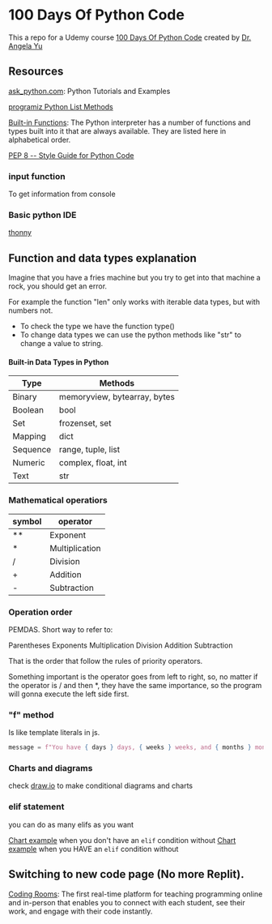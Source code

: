 # 100 Days Of Python Code

This a repo for a Udemy course [100 Days Of Python Code](https://www.udemy.com/course/100-days-of-code/) created by [Dr. Angela Yu](https://www.udemy.com/course/100-days-of-code/#instructor-1)

## Resources

[ask_python.com](https://www.askpython.com/): Python Tutorials and Examples

[programiz Python List Methods](https://www.programiz.com/python-programming/methods/list)

[Built-in Functions](https://docs.python.org/3/library/functions.html): The Python interpreter has a number of functions and types built into it that are always available. They are listed here in alphabetical order.

[PEP 8 -- Style Guide for Python Code](https://www.python.org/dev/peps/pep-0008/#introduction)

### input function

To get information from console

### Basic python IDE

[thonny](https://thonny.org/)

## Function and data types explanation

Imagine that you have a fries machine but you try to get into that machine a rock, you should get an error.

For example the function "len" only works with iterable data types, but with numbers not.

- To check the type we have the function type()
- To change data types we can use the python methods like "str" to change a value to string.

#### Built-in Data Types in Python

| Type     | Methods                      |
| -------- | ---------------------------- |
| Binary   | memoryview, bytearray, bytes |
| Boolean  | bool                         |
| Set      | frozenset, set               |
| Mapping  | dict                         |
| Sequence | range, tuple, list           |
| Numeric  | complex, float, int          |
| Text     | str                          |

### Mathematical operatiors

| symbol | operator       |
| ------ | -------------- |
| **     | Exponent       |
| *      | Multiplication |
| /      | Division       |
| +      | Addition       |
| -      | Subtraction    |

### Operation order

PEMDAS. Short way to refer to:

Parentheses
Exponents
Multiplication
Division
Addition
Subtraction

That is the order that follow the rules of priority operators.

Something important is the operator goes from left to right, so, no matter if the operator is / and then *, they have the same importance, so the program will gonna execute the left side first.

### "f" method

Is like template literals in js.

```py
message = f"You have { days } days, { weeks } weeks, and { months } months left."
```

### Charts and diagrams

check [draw.io](draw.io) to make conditional diagrams and charts

### elif statement

you can do as many elifs as you want

[Chart example](https://bit.ly/3oqjOhk) when you don't have an `elif` condition without
[Chart example](https://bit.ly/3kxCLgI) when you HAVE an `elif` condition without

## Switching to new code page (No more Replit).

[Coding Rooms](https://www.codingrooms.com/): The first real-time platform for teaching programming online and in-person that enables you to connect with each student, see their work, and engage with their code instantly.
